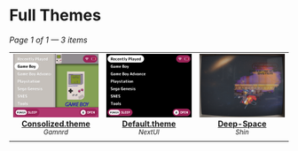 # Full Themes

*Page 1 of 1 — 3 items*

<table align="center"><tr>
<td align="center" valign="top" width="33%">

<a href="https://github.com/Leviathanium/NextUI-Themes/raw/main/Uploads/Themes/Consolized.theme.zip">
<img title="Name: Consolized.theme&#013;Author: Gamnrd&#013;(Click to download)" width="480px" src="https://github.com/Leviathanium/NextUI-Themes/raw/main/Catalog/Themes/previews/Consolized.theme.png" /><br/>
<b>Consolized.theme</b>
</a><br/>
<sup><i>Gamnrd</i></sup><br>
<sub>
<sup><a title="Last updated: " href="https://github.com/Leviathanium/NextUI-Themes/commits/main/Catalog/themes/Consolized.theme"></a></sup>

</sub>
</td>

<td align="center" valign="top" width="33%">

<a href="https://github.com/Leviathanium/NextUI-Themes/raw/main/Uploads/Themes/Default.theme.zip">
<img title="Name: Default.theme&#013;Author: NextUI&#013;(Click to download)" width="480px" src="https://github.com/Leviathanium/NextUI-Themes/raw/main/Catalog/Themes/previews/Default.theme.png" /><br/>
<b>Default.theme</b>
</a><br/>
<sup><i>NextUI</i></sup><br>
<sub>
<sup><a title="Last updated: " href="https://github.com/Leviathanium/NextUI-Themes/commits/main/Catalog/themes/Default.theme"></a></sup>

</sub>
</td>

<td align="center" valign="top" width="33%">

<a href="https://github.com/Leviathanium/NextUI-Themes/raw/main/Uploads/Themes/Deep-Space.theme.zip">
<img title="Name: Deep-Space&#013;Author: Shin&#013;(Click to download)" width="480px" src="https://github.com/Leviathanium/NextUI-Themes/raw/main/Catalog/Themes/previews/Deep-Space.theme.png" /><br/>
<b>Deep-Space</b>
</a><br/>
<sup><i>Shin</i></sup><br>
<sub>
<sup><a title="Last updated: " href="https://github.com/Leviathanium/NextUI-Themes/commits/main/Catalog/themes/Deep-Space"></a></sup>

</sub>
</td>

</tr></table>



